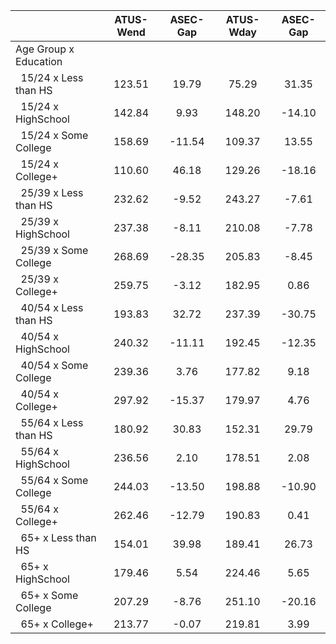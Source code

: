 
|                      |    ATUS-Wend |     ASEC-Gap |    ATUS-Wday |     ASEC-Gap |
| -------------------- | :----------: | :----------: | :----------: | :----------: |
| Age Group x Education |              |              |              |              |
| &nbsp;&nbsp;15/24 x Less than HS |       123.51 |        19.79 |        75.29 |        31.35 |
| &nbsp;&nbsp;15/24 x HighSchool |       142.84 |         9.93 |       148.20 |       -14.10 |
| &nbsp;&nbsp;15/24 x Some College |       158.69 |       -11.54 |       109.37 |        13.55 |
| &nbsp;&nbsp;15/24 x College+ |       110.60 |        46.18 |       129.26 |       -18.16 |
| &nbsp;&nbsp;25/39 x Less than HS |       232.62 |        -9.52 |       243.27 |        -7.61 |
| &nbsp;&nbsp;25/39 x HighSchool |       237.38 |        -8.11 |       210.08 |        -7.78 |
| &nbsp;&nbsp;25/39 x Some College |       268.69 |       -28.35 |       205.83 |        -8.45 |
| &nbsp;&nbsp;25/39 x College+ |       259.75 |        -3.12 |       182.95 |         0.86 |
| &nbsp;&nbsp;40/54 x Less than HS |       193.83 |        32.72 |       237.39 |       -30.75 |
| &nbsp;&nbsp;40/54 x HighSchool |       240.32 |       -11.11 |       192.45 |       -12.35 |
| &nbsp;&nbsp;40/54 x Some College |       239.36 |         3.76 |       177.82 |         9.18 |
| &nbsp;&nbsp;40/54 x College+ |       297.92 |       -15.37 |       179.97 |         4.76 |
| &nbsp;&nbsp;55/64 x Less than HS |       180.92 |        30.83 |       152.31 |        29.79 |
| &nbsp;&nbsp;55/64 x HighSchool |       236.56 |         2.10 |       178.51 |         2.08 |
| &nbsp;&nbsp;55/64 x Some College |       244.03 |       -13.50 |       198.88 |       -10.90 |
| &nbsp;&nbsp;55/64 x College+ |       262.46 |       -12.79 |       190.83 |         0.41 |
| &nbsp;&nbsp;65+ x Less than HS |       154.01 |        39.98 |       189.41 |        26.73 |
| &nbsp;&nbsp;65+ x HighSchool |       179.46 |         5.54 |       224.46 |         5.65 |
| &nbsp;&nbsp;65+ x Some College |       207.29 |        -8.76 |       251.10 |       -20.16 |
| &nbsp;&nbsp;65+ x College+ |       213.77 |        -0.07 |       219.81 |         3.99 |

